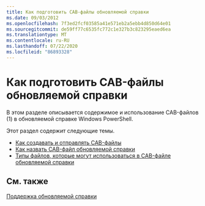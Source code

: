 ```yaml
---
title: Как подготовить CAB-файлы обновляемой справки
ms.date: 09/03/2012
ms.openlocfilehash: 7f3ed2fcf03585a41e571eb2a5ebb4d850d64e01
ms.sourcegitcommit: de59ff77c6535fc772c1e327b3c823295eaed6ea
ms.translationtype: MT
ms.contentlocale: ru-RU
ms.lasthandoff: 07/22/2020
ms.locfileid: "86893328"
---
```

# <a name="how-to-prepare-updatable-help-cab-files"></a>Как подготовить CAB-файлы обновляемой справки

В этом разделе описывается содержимое и использование CAB-файлов (1) в обновляемой справке Windows PowerShell.

Этот раздел содержит следующие темы.

- [Как создавать и отправлять CAB-файлы](./how-to-create-and-upload-cab-files.md)
- [Как назвать CAB-файл обновляемой справки](./how-to-name-an-updatable-help-cab-file.md)
- [Типы файлов, которые могут использоваться в CAB-файле обновляемой справки](./file-types-permitted-in-an-updatable-help-cab-file.md)

## <a name="see-also"></a>См. также

[Поддержка обновляемой справки](./supporting-updatable-help.md)
